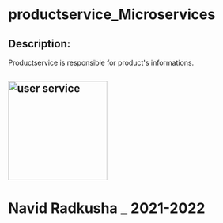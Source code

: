 # productservice_Microservices

<h2> Description: </h2>
<p>
Productservice is responsible for product's informations.
</p>

<h2><h2>
<img src="http://84.197.114.65/images/productservice.jpg" alt="user service" width="200">

# Navid Radkusha _ 2021-2022